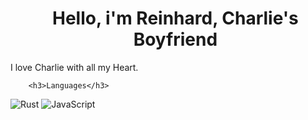 <div>
        <ul align="center">
                <h1>Hello, i'm Reinhard, Charlie's Boyfriend</h1>
</div>

I love Charlie with all my Heart.

        <h3>Languages</h3>
![Rust](https://img.shields.io/badge/Rust-black?style=for-the-badge&logo=rust&logoColor=#B7410E)
![JavaScript](https://img.shields.io/badge/JavaScript-F7DF1E?style=for-the-badge&logo=javascript&logoColor=black)
